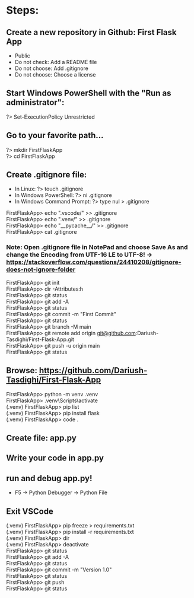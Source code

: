 # Steps:

## Create a new repository in Github: First Flask App

-	Public
-	Do not check: Add a README file
-	Do not choose: Add .gitignore
-	Do not choose: Choose a license

## Start Windows PowerShell with the "Run as administrator":

?> Set-ExecutionPolicy Unrestricted

## Go to your favorite path…

?> mkdir FirstFlaskApp \
?> cd FirstFlaskApp

## Create .gitignore file:

-	In Linux: ?> touch .gitignore
-	In Windows PowerShell: ?> ni .gitignore
-	In Windows Command Prompt: ?> type nul > .gitignore

FirstFlaskApp> echo ".vscode/" >> .gitignore \
FirstFlaskApp> echo ".venv/" >> .gitignore \
FirstFlaskApp> echo "\_\_pycache\_\_/" >> .gitignore \
FirstFlaskApp> cat .gitignore

### Note: Open .gitignore file in NotePad and choose Save As and change the Encoding from UTF-16 LE to UTF-8! &rarr; https://stackoverflow.com/questions/24410208/gitignore-does-not-ignore-folder

FirstFlaskApp> git init \
FirstFlaskApp> dir -Attributes:h \
FirstFlaskApp> git status \
FirstFlaskApp> git add -A \
FirstFlaskApp> git status \
FirstFlaskApp> git commit -m "First Commit" \
FirstFlaskApp> git status \
FirstFlaskApp> git branch -M main \
FirstFlaskApp> git remote add origin git@github.com:Dariush-Tasdighi/First-Flask-App.git \
FirstFlaskApp> git push -u origin main \
FirstFlaskApp> git status

## Browse: https://github.com/Dariush-Tasdighi/First-Flask-App

FirstFlaskApp> python -m venv .venv \
FirstFlaskApp> .venv\Scripts\activate \
(.venv) FirstFlaskApp> pip list \
(.venv) FirstFlaskApp> pip install flask \
(.venv) FirstFlaskApp> code .

##	Create file: app.py
## Write your code in app.py
##	run and debug app.py!
-	F5 &rarr; Python Debugger &rarr; Python File
## Exit VSCode

(.venv) FirstFlaskApp> pip freeze > requirements.txt \
(.venv) FirstFlaskApp> pip install -r requirements.txt \
(.venv) FirstFlaskApp> dir \
(.venv) FirstFlaskApp> deactivate \
FirstFlaskApp> git status \
FirstFlaskApp> git add -A \
FirstFlaskApp> git status \
FirstFlaskApp> git commit -m "Version 1.0" \
FirstFlaskApp> git status \
FirstFlaskApp> git push \
FirstFlaskApp> git status
